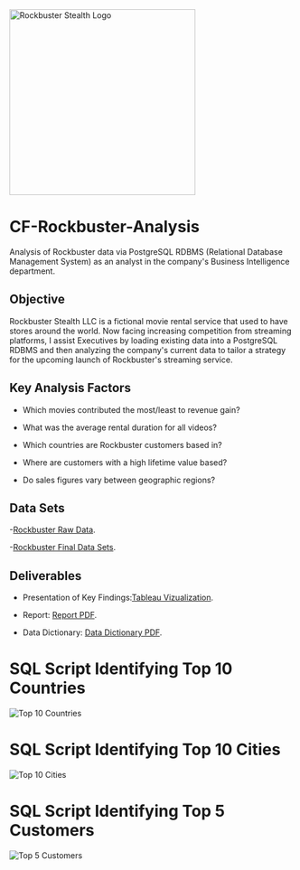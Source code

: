 <img width="329" alt="Rockbuster Stealth Logo" src="https://github.com/jawattay/CF-Rockbuster-Analysis/assets/162839921/72bd5985-b9c7-48a0-ba3c-ae809e42d7e9">

# CF-Rockbuster-Analysis
Analysis of Rockbuster data via PostgreSQL RDBMS (Relational Database Management System) as an analyst in the company's Business Intelligence department.
## Objective
Rockbuster Stealth LLC is a fictional movie rental service that used to have stores around the world. Now facing increasing competition from streaming platforms, I  assist Executives by loading existing data into a PostgreSQL RDBMS and then analyzing the company's current data to tailor a strategy for the upcoming launch of Rockbuster's streaming service.
## Key Analysis Factors
- Which movies contributed the most/least to revenue gain?

- What was the average rental duration for all videos?

- Which countries are Rockbuster customers based in?

- Where are customers with a high lifetime value based?

- Do sales figures vary between geographic regions?

## Data Sets
-[Rockbuster Raw Data](https://www.postgresqltutorial.com/wp-content/uploads/2019/05/dvdrental.zip).

-[Rockbuster Final Data Sets](https://1drv.ms/u/s!Av6amgy3JU7viSm1MpWOpGEb7JRN?e=dDCx9r).

## Deliverables
- Presentation of Key Findings:[Tableau Vizualization](https://public.tableau.com/shared/T9W8CMBDG?:display_count=n&:origin=viz_share_link).

- Report: [Report PDF](https://1drv.ms/b/s!Av6amgy3JU7viB0vtArmEJHiezP5?e=2K7oez).

- Data Dictionary: [Data Dictionary PDF](https://1drv.ms/b/s!Av6amgy3JU7viB7RmVO5YjRQwcQd?e=MpHiq6).

# SQL Script Identifying Top 10 Countries

![Top 10 Countries](https://github.com/jawattay/CF-Rockbuster-Analysis/assets/162839921/db9c94a7-c7ad-48a3-bf8f-200ac84cc0c4)


# SQL Script Identifying Top 10 Cities

![Top 10 Cities](https://github.com/jawattay/CF-Rockbuster-Analysis/assets/162839921/ec27c9fb-3bb4-4dad-be4b-3bd9b04bc87f)


# SQL Script Identifying Top 5 Customers

![Top 5 Customers](https://github.com/jawattay/CF-Rockbuster-Analysis/assets/162839921/7fde6f12-4db9-4d91-bd2e-aa37e690c8a4)

